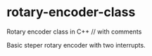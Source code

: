 # rotary-encoder-class
Rotary encoder class in C++ // with comments

Basic steper rotary encoder with two interrupts.

